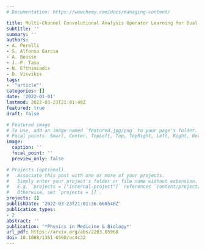 ```yaml
---
# Documentation: https://wowchemy.com/docs/managing-content/

title: Multi-Channel Convolutional Analysis Operator Learning for Dual-Energy CT Reconstruction
subtitle: ''
summary: ''
authors:
- A. Perelli
- S. Alfonso Garcia
- A. Bousse
- J.-P. Tasu
- N. Efthimiadis
- D. Visvikis
tags:
- '"article"'
categories: []
date: '2022-01-01'
lastmod: 2022-03-23T21:01:40Z
featured: true
draft: false

# Featured image
# To use, add an image named `featured.jpg/png` to your page's folder.
# Focal points: Smart, Center, TopLeft, Top, TopRight, Left, Right, BottomLeft, Bottom, BottomRight.
image:
  caption: ''
  focal_point: ''
  preview_only: false

# Projects (optional).
#   Associate this post with one or more of your projects.
#   Simply enter your project's folder or file name without extension.
#   E.g. `projects = ["internal-project"]` references `content/project/deep-learning/index.md`.
#   Otherwise, set `projects = []`.
projects: []
publishDate: '2022-03-23T21:01:36.660540Z'
publication_types:
- 2
abstract: ''
publication: '*Physics in Medicine & Biology*'
url_pdf: https://arxiv.org/abs/2203.05968
doi: 10.1088/1361-6560/ac4c32
---
```

